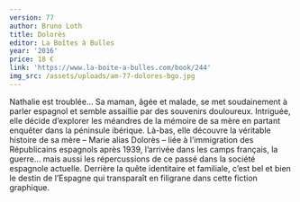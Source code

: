 ```yaml
---
version: 77
author: Bruno Loth
title: Dolorès
editor: La Boîtes à Bulles
year: '2016'
price: 18 €
link: 'https://www.la-boite-a-bulles.com/book/244'
img_src: /assets/uploads/am-77-dolores-bgo.jpg
---
```

Nathalie est troublée… Sa maman, âgée et malade, se met
 soudainement à parler espagnol et semble assaillie par des
 souvenirs douloureux. Intriguée, elle décide d’explorer les
 méandres de la mémoire de sa mère en partant enquêter
 dans la péninsule ibérique. Là-bas, elle découvre la véritable
 histoire de sa mère – Marie alias Dolorès – liée à l’immigration
 des Républicains espagnols après 1939, l’arrivée dans les
 camps français, la guerre… mais aussi les répercussions de
 ce passé dans la société espagnole actuelle. Derrière la quête
 identitaire et familiale, c’est bel et bien le destin de l’Espagne
 qui transparaît en filigrane dans cette fiction graphique.
